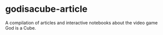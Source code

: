 # godisacube-article
A compilation of articles and interactive notebooks about the video game God is a Cube.
